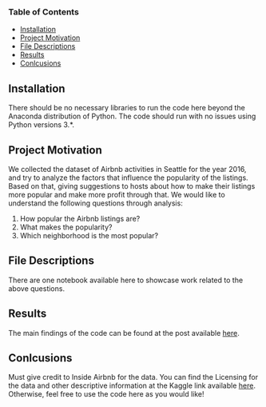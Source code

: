 ### Table of Contents
- [Installation <a name="Installation"></a>](#installation-)
- [Project Motivation<a name="pro"></a>](#project-motivation)
- [File Descriptions<a name="files"></a>](#file-descriptions)
- [Results <a name="questions"></a>](#results-)
- [Conlcusions](#conlcusions)

## Installation <a name="Installation"></a>
There should be no necessary libraries to run the code here beyond the Anaconda distribution of Python. The code should run with no issues using Python versions 3.*.

## Project Motivation<a name="pro"></a>
We collected the dataset of Airbnb activities in Seattle for the year 2016, and try to analyze the factors that influence the popularity of the listings. Based on that, giving suggestions to hosts about how to make their listings more popular and make more profit through that. 
We would like to understand the following questions through analysis:
1. How popular the Airbnb listings are?
2. What makes the popularity?
3. Which neighborhood is the most popular?

## File Descriptions<a name="files"></a>
There are one notebook available here to showcase work related to the above questions. 

## Results <a name="questions"></a>
The main findings of the code can be found at the post available [here](https://medium.com/@lili19941202/how-to-make-your-airbnb-listing-popular-76eb0917aaad).

## Conlcusions
Must give credit to Inside Airbnb for the data. You can find the Licensing for the data and other descriptive information at the Kaggle link available [here](https://www.kaggle.com/datasets/airbnb/seattle?resource=download). Otherwise, feel free to use the code here as you would like!